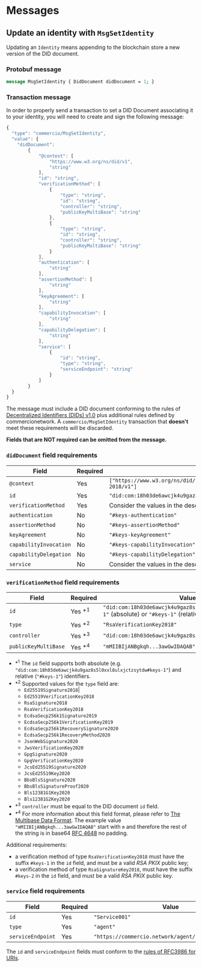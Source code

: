 <!--
order: 3
-->

# Messages

## Update an identity with `MsgSetIdentity`

Updating an `Identity` means appending to the blockchain store a new version of the DID document.


### Protobuf message

```protobuf
message MsgSetIdentity { DidDocument didDocument = 1; }
```

### Transaction message
In order to properly send a transaction to set a DID Document associating it to your identity, you will need to create and sign the following message:

```javascript
{
  "type": "commercio/MsgSetIdentity",
  "value": {
    "didDocument":
        {
            "@context": [
                "https://www.w3.org/ns/did/v1",
                "string"
            ],
            "id": "string",
            "verificationMethod": [
                {
                    "type": "string",
                    "id": "string",
                    "controller": "string",
                    "publicKeyMultiBase": "string"
                },
                {
                    "type": "string",
                    "id": "string",
                    "controller": "string",
                    "publicKeyMultiBase": "string"
                }
            ],
            "authentication": [
                "string"
            ],
            "assertionMethod": [
                "string"
            ],
            "keyAgreement": [
                "string"
            ],
            "capabilityInvocation": [
                "string"
            ],
            "capabilityDelegation": [
                "string"
            ],
            "service": [
                {
                    "id": "string",
                    "type": "string",
                    "serviceEndpoint": "string"
                }
            ]
        }
  }
}
```

The message must include a DID document conforming to the rules of [Decentralized Identifiers (DIDs) v1.0](https://www.w3.org/TR/2021/PR-did-core-20210803/) plus additional rules defined by commercionetwork.
A `commercio/MsgSetIdentity` transaction that **doesn't** meet these requirements will be discarded.

**Fields that are NOT required can be omitted from the message.**

### `didDocument` field requirements

| Field                  | Required | Value |
| ---                  | ------ | --- |
| `@context`             | Yes      | `["https://www.w3.org/ns/did/v1","https://w3id.org/security/suites/ed25519-2018/v1"]` |
| `id`                   | Yes      | `"did:com:18h03de6awcjk4u9gaz8s5l0xxl8ulxjctzsytd"` |
| `verificationMethod`   | Yes      | Consider the values in the description below | 
| `authentication`       | No       | `"#keys-authentication"` |
| `assertionMethod`      | No       | `"#keys-assertionMethod"` |
| `keyAgreement`         | No       | `"#keys-keyAgreement"` |
| `capabilityInvocation` | No       | `"#keys-capabilityInvocation"` |
| `capabilityDelegation` | No       | `"#keys-capabilityDelegation"` |
| `service`              | No       | Consider the values in the description below |

### `verificationMethod` field requirements
| Field                  | Required | Value |
| ---                  | ------ | --- |
| `id`                   | Yes *<sup>1</sup> | `"did:com:18h03de6awcjk4u9gaz8s5l0xxl8ulxjctzsytdw#keys-1"` (absolute) or `"#keys-1"` (relative) | 
| `type`                 | Yes *<sup>2</sup> | `"RsaVerificationKey2018"` | 
| `controller`           | Yes *<sup>3</sup> | `"did:com:18h03de6awcjk4u9gaz8s5l0xxl8ulxjctzsytd"` | 
| `publicKeyMultiBase`   | Yes *<sup>4</sup> | `"mMIIBIjANBgkqh...3awGwIDAQAB"` | 

- *<sup>1</sup> The `id` field supports both absolute (e.g. `"did:com:18h03de6awcjk4u9gaz8s5l0xxl8ulxjctzsytdw#keys-1"`) and relative (`"#keys-1"`) identifiers.
- *<sup>2</sup> Supported values for the `type` field are: 
    - `Ed25519Signature2018`|
    - `Ed25519VerificationKey2018` 
    - `RsaSignature2018`
    - `RsaVerificationKey2018`
    - `EcdsaSecp256k1Signature2019`
    - `EcdsaSecp256k1VerificationKey2019`
    - `EcdsaSecp256k1RecoverySignature2020`
    - `EcdsaSecp256k1RecoveryMethod2020`
    - `JsonWebSignature2020`
    - `JwsVerificationKey2020`
    - `GpgSignature2020`
    - `GpgVerificationKey2020`
    - `JcsEd25519Signature2020`
    - `JcsEd25519Key2020`
    - `BbsBlsSignature2020`
    - `BbsBlsSignatureProof2020`
    - `Bls12381G1Key2020`
    - `Bls12381G2Key2020`
- *<sup>3</sup> `controller` must be equal to the DID document `id` field.
- *<sup>4</sup> For more information about this field format, please refer to [The Multibase Data Format](https://tools.ietf.org/id/draft-multiformats-multibase-00.html). The example value `"mMIIBIjANBgkqh...3awGwIDAQAB"` start with `m` and therefore the rest of the string is in base64 [RFC 4648](https://datatracker.ietf.org/doc/html/rfc4648) no padding.

Additional requirements:
- a verification method of type `RsaVerificationKey2018` must have the suffix `#keys-1` in the `id` field, and must be a valid _RSA PKIX_ public key;
- a verification method of type `RsaSignatureKey2018`, must have the suffix `#keys-2` in the `id` field, and must be a valid _RSA PKIX_ public key.



### `service` field requirements
| Field                  | Required | Value |
| ---                  | ----- | --- |
| `id`                   | Yes      | `"Service001"` | 
| `type`                 | Yes      | `"agent"` | 
| `serviceEndpoint`      | Yes      | `"https://commercio.network/agent/serviceEndpoint/"`      | 

The `id` and `serviceEndpoint` fields must conform to the [rules of RFC3986 for URIs](https://datatracker.ietf.org/doc/html/rfc3986).